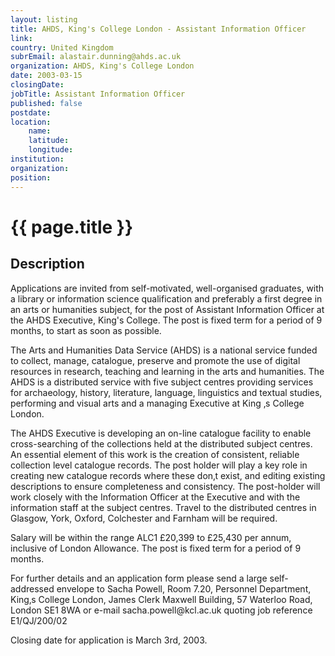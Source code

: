 ```yaml
---
layout: listing
title: AHDS, King's College London - Assistant Information Officer
link:
country: United Kingdom
subrEmail: alastair.dunning@ahds.ac.uk
organization: AHDS, King's College London 
date: 2003-03-15
closingDate: 
jobTitle: Assistant Information Officer
published: false
postdate:
location:
    name: 
    latitude: 
    longitude: 
institution: 
organization: 
position: 
--- 
```



# {{ page.title }}

## Description


<p>Applications are invited from self-motivated, well-organised graduates, with a library or information science qualification and preferably a first degree in an arts or humanities subject, for the post of Assistant Information Officer at the AHDS Executive, King's College.  The post is fixed term for a period of 9 months, to start as soon as possible.</p>

<p>The Arts and Humanities Data Service (AHDS) is a national service funded to collect, manage, catalogue, preserve and promote the use of digital resources in research, teaching and learning in the arts and humanities. The AHDS is a distributed service with five subject centres providing services for archaeology, history, literature, language, linguistics and textual studies, performing and visual arts and a managing Executive at King ‚s College London.</p>

<p>The AHDS Executive is developing an on-line catalogue facility to enable cross-searching of the collections held at the distributed subject centres. An essential element of this work is the creation of consistent, reliable collection level catalogue records.  The post holder will play a key role in creating new catalogue records where these don‚t exist, and editing existing descriptions to ensure completeness and consistency.  The post-holder will work closely with the Information Officer at the Executive and with the information staff at the subject centres.  Travel to the distributed centres in Glasgow, York, Oxford, Colchester and Farnham will be required.</p>

<p>Salary will be within the range ALC1 £20,399 to £25,430 per annum, inclusive of London Allowance. The post is fixed term for a period of 9 months.</p>

<p>For further details and an application form please send a large self-addressed envelope to Sacha Powell, Room 7.20, Personnel Department, King‚s College London, James Clerk Maxwell Building, 57 Waterloo Road, London SE1 8WA or e-mail sacha.powell@kcl.ac.uk quoting job reference E1/QJ/200/02</p>

<p>Closing date for application is March 3rd, 2003.</p>


